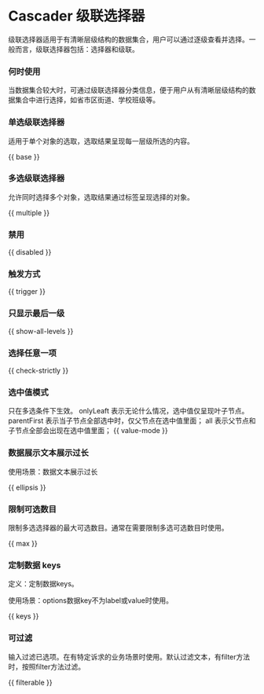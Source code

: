 # Cascader 级联选择器

级联选择器适用于有清晰层级结构的数据集合，用户可以通过逐级查看并选择。一般而言，级联选择器包括：选择器和级联。

### 何时使用

当数据集合较大时，可通过级联选择器分类信息，便于用户从有清晰层级结构的数据集合中进行选择，如省市区街道、学校班级等。

### 单选级联选择器

适用于单个对象的选取，选取结果呈现每一层级所选的内容。

{{ base }}

### 多选级联选择器

允许同时选择多个对象，选取结果通过标签呈现选择的对象。

{{ multiple }}

### 禁用

{{ disabled }}

### 触发方式

{{ trigger }}

### 只显示最后一级

{{ show-all-levels }}

### 选择任意一项

{{ check-strictly }}

### 选中值模式

只在多选条件下生效。
onlyLeaft 表示无论什么情况，选中值仅呈现叶子节点。
parentFirst 表示当子节点全部选中时，仅父节点在选中值里面；
all 表示父节点和子节点全部会出现在选中值里面；
{{ value-mode }}


### 数据展示文本展示过长

使用场景：数据文本展示过长

{{ ellipsis }}

### 限制可选数目

限制多选选择器的最大可选数目。通常在需要限制多选可选数目时使用。

{{ max }}

### 定制数据 keys

定义：定制数据keys。

使用场景：options数据key不为label或value时使用。

{{ keys }}

### 可过滤

输入过滤已选项。在有特定诉求的业务场景时使用。默认过滤文本，有filter方法时，按照filter方法过滤。

{{ filterable }}

